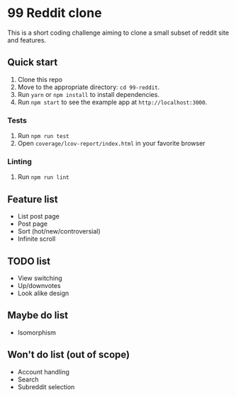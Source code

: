 # 99 Reddit clone

This is a short coding challenge aiming to clone a small subset of reddit site and features.

## Quick start

1. Clone this repo
2. Move to the appropriate directory: `cd 99-reddit`.<br />
3. Run `yarn` or `npm install` to install dependencies.<br />
4. Run `npm start` to see the example app at `http://localhost:3000`.

### Tests

1. Run `npm run test`
2. Open `coverage/lcov-report/index.html` in your favorite browser

### Linting

1. Run `npm run lint`

## Feature list

- List post page
- Post page
- Sort (hot/new/controversial)
- Infinite scroll

## TODO list

- View switching
- Up/downvotes
- Look alike design

## Maybe do list

- Isomorphism

## Won't do list (out of scope)

- Account handling
- Search
- Subreddit selection

